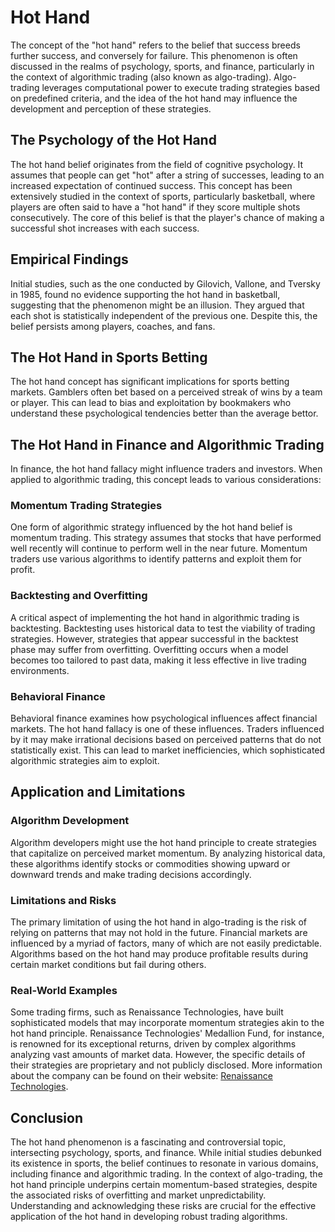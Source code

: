 # Hot Hand

The concept of the "hot hand" refers to the belief that success breeds further success, and conversely for failure. This phenomenon is often discussed in the realms of psychology, sports, and finance, particularly in the context of algorithmic trading (also known as algo-trading). Algo-trading leverages computational power to execute trading strategies based on predefined criteria, and the idea of the hot hand may influence the development and perception of these strategies.

## The Psychology of the Hot Hand

The hot hand belief originates from the field of cognitive psychology. It assumes that people can get "hot" after a string of successes, leading to an increased expectation of continued success. This concept has been extensively studied in the context of sports, particularly basketball, where players are often said to have a "hot hand" if they score multiple shots consecutively. The core of this belief is that the player's chance of making a successful shot increases with each success.

## Empirical Findings

Initial studies, such as the one conducted by Gilovich, Vallone, and Tversky in 1985, found no evidence supporting the hot hand in basketball, suggesting that the phenomenon might be an illusion. They argued that each shot is statistically independent of the previous one. Despite this, the belief persists among players, coaches, and fans.

## The Hot Hand in Sports Betting

The hot hand concept has significant implications for sports betting markets. Gamblers often bet based on a perceived streak of wins by a team or player. This can lead to bias and exploitation by bookmakers who understand these psychological tendencies better than the average bettor.

## The Hot Hand in Finance and Algorithmic Trading

In finance, the hot hand fallacy might influence traders and investors. When applied to algorithmic trading, this concept leads to various considerations:

### Momentum Trading Strategies

One form of algorithmic strategy influenced by the hot hand belief is momentum trading. This strategy assumes that stocks that have performed well recently will continue to perform well in the near future. Momentum traders use various algorithms to identify patterns and exploit them for profit.

### Backtesting and Overfitting

A critical aspect of implementing the hot hand in algorithmic trading is backtesting. Backtesting uses historical data to test the viability of trading strategies. However, strategies that appear successful in the backtest phase may suffer from overfitting. Overfitting occurs when a model becomes too tailored to past data, making it less effective in live trading environments.

### Behavioral Finance

Behavioral finance examines how psychological influences affect financial markets. The hot hand fallacy is one of these influences. Traders influenced by it may make irrational decisions based on perceived patterns that do not statistically exist. This can lead to market inefficiencies, which sophisticated algorithmic strategies aim to exploit.

## Application and Limitations

### Algorithm Development

Algorithm developers might use the hot hand principle to create strategies that capitalize on perceived market momentum. By analyzing historical data, these algorithms identify stocks or commodities showing upward or downward trends and make trading decisions accordingly.

### Limitations and Risks

The primary limitation of using the hot hand in algo-trading is the risk of relying on patterns that may not hold in the future. Financial markets are influenced by a myriad of factors, many of which are not easily predictable. Algorithms based on the hot hand may produce profitable results during certain market conditions but fail during others.

### Real-World Examples

Some trading firms, such as Renaissance Technologies, have built sophisticated models that may incorporate momentum strategies akin to the hot hand principle. Renaissance Technologies' Medallion Fund, for instance, is renowned for its exceptional returns, driven by complex algorithms analyzing vast amounts of market data. However, the specific details of their strategies are proprietary and not publicly disclosed. More information about the company can be found on their website: [Renaissance Technologies](https://www.rentec.com/).

## Conclusion

The hot hand phenomenon is a fascinating and controversial topic, intersecting psychology, sports, and finance. While initial studies debunked its existence in sports, the belief continues to resonate in various domains, including finance and algorithmic trading. In the context of algo-trading, the hot hand principle underpins certain momentum-based strategies, despite the associated risks of overfitting and market unpredictability. Understanding and acknowledging these risks are crucial for the effective application of the hot hand in developing robust trading algorithms.